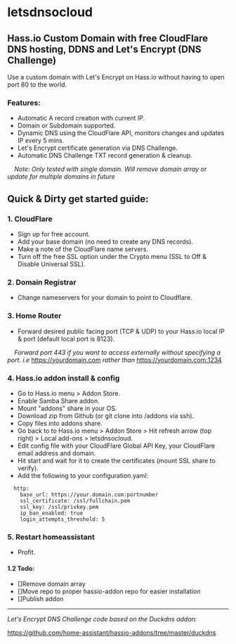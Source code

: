 # letsdnsocloud

## Hass.io Custom Domain with free CloudFlare DNS hosting, DDNS and Let's Encrypt (DNS Challenge)

Use a custom domain with Let's Encrypt on Hass.io without having to open port 80 to the world.

### Features:

* Automatic A record creation with current IP.
* Domain or Subdomain supported.
* Dynamic DNS using the CloudFlare API, monitors changes and updates IP every 5 mins.
* Let's Encrypt certificate generation via DNS Challenge.
* Automatic DNS Challenge TXT record generation & cleanup.

&nbsp;&nbsp;&nbsp;&nbsp;_Note: Only tested with single domain. Will remove domain array or update for multiple domains in future_

## Quick & Dirty get started guide:

### 1. CloudFlare
  - Sign up for free account.
  - Add your base domain (no need to create any DNS records).
  - Make a note of the CloudFlare name servers.
  - Turn off the free SSL option under the Crypto menu (SSL to Off & Disable Universal SSL).

### 2. Domain Registrar
  - Change nameservers for your domain to point to Cloudflare.

### 3. Home Router
  - Forward desired public facing port (TCP & UDP) to your Hass.io local IP & port (default local port is 8123).

  &nbsp;&nbsp;&nbsp;&nbsp;_Forward port 443 if you want to access externally without specifying a port. i.e_ https://yourdomain.com _rather than_ https://yourdomain.com:1234

### 4. Hass.io addon install & config
  - Go to Hass.io menu > Addon Store.
  - Enable Samba Share addon.
  - Mount "addons" share in your OS.
  - Download zip from Github (or git clone into /addons via ssh).
  - Copy files into addons share.
  - Go back to to Hass.io menu > Addon Store > Hit refresh arrow (top right) > Local add-ons > letsdnsocloud.
  - Edit config file with your CloudFlare Global API Key, your CloudFlare email address and domain.
  - Hit start and wait for it to create the certificates (mount SSL share to verify).
  - Add the following to your configuration.yaml:
```
  http:
    base_url: https://your.domain.com:portnumber
    ssl_certificate: /ssl/fullchain.pem
    ssl_key: /ssl/privkey.pem
    ip_ban_enabled: true
    login_attempts_threshold: 5
```

### 5. Restart homeassistant
  - Profit.

#### 1.2 Todo:
  - []Remove domain array
  - []Move repo to proper hassio-addon repo for easier installation
  - []Publish addon

***

_Let's Encrypt DNS Challenge code based on the Duckdns addon:_

https://github.com/home-assistant/hassio-addons/tree/master/duckdns
